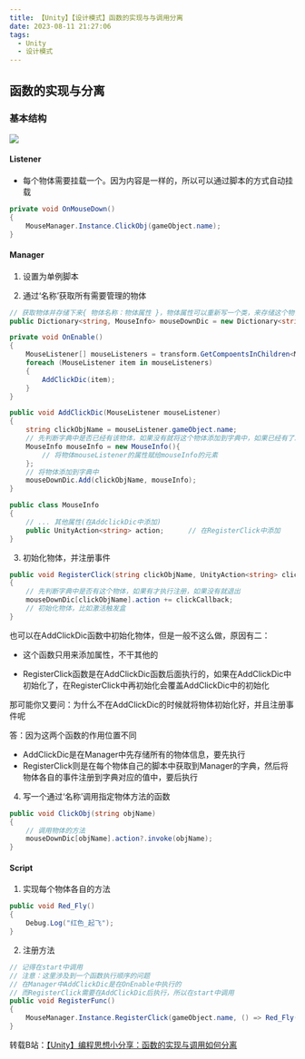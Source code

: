 ```yaml
---
title: 【Unity】【设计模式】函数的实现与与调用分离
date: 2023-08-11 21:27:06
tags:
  - Unity
  - 设计模式
---
```


## 函数的实现与分离

### 基本结构

<img src="/../images/Unity/函数的实现与与调用分离.png"></img>


<!-- more -->

#### Listener

- 每个物体需要挂载一个。因为内容是一样的，所以可以通过脚本的方式自动挂载

```C#
private void OnMouseDown()
{
    MouseManager.Instance.ClickObj(gameObject.name);
}
```



#### Manager

1. 设置为单例脚本

2. 通过‘名称’获取所有需要管理的物体

```c#
// 获取物体并存储下来{ 物体名称：物体属性 }，物体属性可以重新写一个类，来存储这个物体所有需要用到的属性
public Dictionary<string, MouseInfo> mouseDownDic = new Dictionary<string, MouseInfo>();

private void OnEnable()
{
    MouseListener[] mouseListeners = transform.GetCompoentsInChildren<MouseListener>();
    foreach (MouseListener item in mouseListeners)
    {
        AddClickDic(item);
    }
}

public void AddClickDic(MouseListener mouseListener)
{
    string clickObjName = mouseListener.gameObject.name;
    // 先判断字典中是否已经有该物体，如果没有就将这个物体添加到字典中，如果已经有了就退出
    MouseInfo mouseInfo = new MouseInfo(){
        // 将物体mouseListener的属性赋给mouseInfo的元素
    };
    // 将物体添加到字典中
    mouseDownDic.Add(clickObjName, mouseInfo);
}

public class MouseInfo
{
    // ... 其他属性(在AddclickDic中添加)
    public UnityAction<string> action;		// 在RegisterClick中添加
}
```

3. 初始化物体，并注册事件

```c#
public void RegisterClick(string clickObjName, UnityAction<string> clickCallback)
{
    // 先判断字典中是否有这个物体，如果有才执行注册，如果没有就退出
    mouseDownDic[clickObjName].action += clickCallback;
    // 初始化物体，比如激活触发盒
}
```

也可以在AddClickDic函数中初始化物体，但是一般不这么做，原因有二：

- 这个函数只用来添加属性，不干其他的

- RegisterClick函数是在AddClickDic函数后面执行的，如果在AddClickDic中初始化了，在RegisterClick中再初始化会覆盖AddClickDic中的初始化

那可能你又要问：为什么不在AddClickDic的时候就将物体初始化好，并且注册事件呢

答：因为这两个函数的作用位置不同

- AddClickDic是在Manager中先存储所有的物体信息，要先执行
- RegisterClick则是在每个物体自己的脚本中获取到Manager的字典，然后将物体各自的事件注册到字典对应的值中，要后执行

4. 写一个通过‘名称’调用指定物体方法的函数

```c#
public void ClickObj(string objName)
{
    // 调用物体的方法
    mouseDownDic[objName].action?.invoke(objName);
}
```



#### Script

1. 实现每个物体各自的方法

```C#
public void Red_Fly()
{
    Debug.Log("红色_起飞");
}
```

2. 注册方法

```c#
// 记得在start中调用
// 注意：这里涉及到一个函数执行顺序的问题
// 在Manager中AddClickDic是在OnEnable中执行的
// 而RegisterClick需要在AddClickDic后执行，所以在start中调用
public void RegisterFunc()
{
    MouseManager.Instance.RegisterClick(gameObject.name, () => Red_Fly());
}
```

转载B站：[【Unity】编程思想小分享：函数的实现与调用如何分离](https://www.bilibili.com/video/BV1zk4y1g7RG/?spm_id_from=333.1007.top_right_bar_window_history.content.click&vd_source=56c4342823eb8458689563e7f2be4f99)
